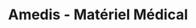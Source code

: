 ---
title: "Amedis - Matériel Médical"
url: /saint-bres/amedis-materiel-medical/
shop: Sanitätshaus
---